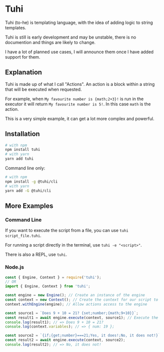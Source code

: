 # Tuhi

Tuhi (to-he) is templating language, with the idea
of adding logic to string templates.

Tuhi is still is early development and may be unstable,
there is no documention and things are likely to change.

I have a lot of planned use cases, I will announce them
once I have added support for them.

## Explanation

Tuhi is made up of what I call "Actions".
An action is a block within a string that will be
executed when requested.

For example, when `My favourite number is {math;2+3}!`
is run in the executor it will return
`My favourite number is 5!`.
In this case `math` is the action.

This is a very simple example, it can get a lot more
complex and powerful.

## Installation

```sh
# with npm
npm install tuhi
# with yarn
yarn add tuhi
```

Command line only:

```sh
# with npm
npm install -g @tuhi/cli
# with yarn
yarn add -G @tuhi/cli
```

## More Examples

### Command Line

If you want to execute the script from a file, you can
use `tuhi script_file.tuhi`.

For running a script directly in the terminal, use
`tuhi -e "<script>"`.

There is also a REPL, use `tuhi`.

### Node.js

```js
const { Engine, Context } = require('tuhi');
// OR
import { Engine, Context } from 'tuhi';

const engine = new Engine(); // Create an instance of the engine
const context = new Context(); // Create the context for our script to use
context.withEngine(engine); // Allow actions access to the engine

const source1 = `Does 9 + 10 = 21? {set;number;{math;9+10}}`;
const result1 = await engine.execute(context, source1); // Execute the script
console.log(result1); // => Does 9 + 10 = 21?
console.log(context.variables); // => { num: 19 };

const source2 = `{if;{get;number}===21;Yes, it does!;No, it does not!}`;
const result2 = await engine.execute(context, source2);
console.log(result2); // => No, it does not!
```
